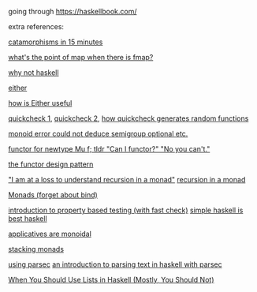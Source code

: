 going through https://haskellbook.com/

extra references:

[catamorphisms in 15 minutes](http://chrislambda.github.io/blog/2014/01/30/catamorphisms-in-15-minutes/)

[what's the point of map when there is fmap?](https://stackoverflow.com/questions/6824255/whats-the-point-of-map-in-haskell-when-there-is-fmap)

[why not haskell](https://pchiusano.github.io/2017-01-20/why-not-haskell.html)

[either](https://tuttlem.github.io/2013/01/05/either-type-in-haskell.html)

[how is Either useful](https://www.reddit.com/r/haskell/comments/9r3xyf/how_is_either_useful/)

[quickcheck 1](https://cseweb.ucsd.edu/classes/wi14/cse230-a/lectures/lec-quickcheck.html),
[quickcheck 2](https://begriffs.com/posts/2017-01-14-design-use-quickcheck.html),
[how quickcheck generates random functions](https://kseo.github.io/posts/2016-12-14-how-quick-check-generate-random-functions.html)

[monoid error could not deduce semigroup optional etc.](https://stackoverflow.com/questions/52237895/could-not-deduce-semigroup-optional-a-arising-from-the-superclasses-of-an-in)

[functor for newtype Mu f; tldr "Can I functor?" "No you can't."](https://stackoverflow.com/questions/39770191/functor-instance-for-newtype-mu-f-inf-outf-f-mu-f)

[the functor design pattern](http://www.haskellforall.com/2012/09/the-functor-design-pattern.html)

["I am at a loss to understand recursion in a monad"](https://stackoverflow.com/questions/27062003/recursion-in-a-monad)
[recursion in a monad](https://wiki.haskell.org/Recursion_in_a_monad)

[Monads \(forget about bind\)](https://www.ahnfelt.net/monads-forget-about-bind/)

[introduction to property based testing (with fast check)](https://medium.com/criteo-labs/introduction-to-property-based-testing-f5236229d237)
[simple haskell is best haskell](https://medium.com/@fommil/simple-haskell-is-best-haskell-6a1ea59c73b)

[applicatives are monoidal](https://argumatronic.com/posts/2017-03-08-applicative-instances.html)

[stacking monads](https://blog.ssanj.net/posts/2018-01-12-stacking-the-readert-writert-monad-transformer-stack-in-haskell.html)

[using parsec](http://book.realworldhaskell.org/read/using-parsec.html)
[an introduction to parsing text in haskell with parsec](https://www.cnblogs.com/ncore/p/6892500.html)

[When You Should Use Lists in Haskell (Mostly, You Should Not)](https://arxiv.org/pdf/1808.08329.pdf)
